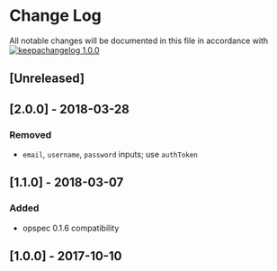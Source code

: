 # Change Log

All notable changes will be documented in this file in accordance with
[![keepachangelog 1.0.0](https://img.shields.io/badge/keepachangelog-1.0.0-brightgreen.svg)](http://keepachangelog.com/en/1.0.0/)

## \[Unreleased]

## \[2.0.0] - 2018-03-28

### Removed

- `email`, `username`, `password` inputs; use `authToken`

## \[1.1.0] - 2018-03-07

### Added

- opspec 0.1.6 compatibility

## \[1.0.0] - 2017-10-10

